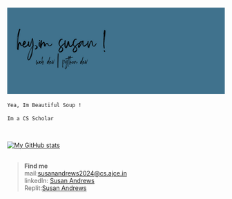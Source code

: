 <img src="header.png" 
     alt="banner"  
     style="display: inline-block; margin: 0 auto;  width: 950px; height: 200px">

```bash
Yea, Im Beautiful Soup !
```
```bash
Im a CS Scholar  

```
<br>


[![My GitHub stats](https://github-readme-stats.vercel.app/api?username=Susan-Andrews)](https://github.com/anuraghazra/github-readme-stats)  
<br>

>**Find me**  
>mail:susanandrews2024@cs.ajce.in  
>linkedIn: [Susan Andrews](https://www.linkedin.com/in/susanandrews?lipi=urn%3Ali%3Apage%3Ad_flagship3_profile_view_base_contact_details%3BZoes3PEWR5iEL1XLC2aftw%3D%3D)   
>Replit:[Susan Andrews](https://replit.com/@susanandrews123)  <br>  

<!-- <p><img align="center" src="https://github-readme-streak-stats.herokuapp.com/?user=susan-andrews&" alt="susan-andrews" /></p>
 -->
<!-- [![Readme Card](https://github-readme-stats.vercel.app/api/pin/?username=Susan-Andrews&repo=torero_ajce)](https://github.com/Susan-Andrews/torero_ajce) -->
